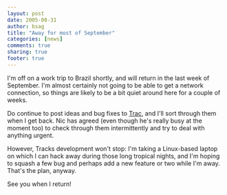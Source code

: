 ```yaml
---
layout: post
date: 2005-08-31 
author: bsag 
title: "Away for most of September" 
categories: [news] 
comments: true
sharing: true
footer: true
---
```


I'm off on a work trip to Brazil shortly, and will return in the last week of September. I'm almost certainly not going to be able to get a network connection, so things are likely to be a bit quiet around here for a couple of weeks.

Do continue to post ideas and bug fixes to [Trac](http://dev.rousette.org.uk/), and I'll sort through them when I get back. Nic has agreed (even though he's really busy at the moment too) to check through them intermittently and try to deal with anything urgent.

However, Tracks development won't stop: I'm taking a Linux-based laptop on which I can hack away during those long tropical nights, and I'm hoping to squash a few bug and perhaps add a new feature or two while I'm away. That's the plan, anyway.

See you when I return! 

 
